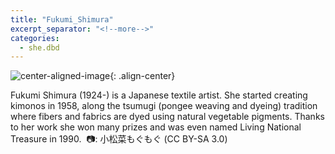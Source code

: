 ```yaml
---
title: "Fukumi_Shimura"
excerpt_separator: "<!--more-->"
categories:
  - she.dbd
---
```



![center-aligned-image](https://cdn.pixabay.com/photo/2020/10/26/16/56/man-5687861_1280.png){: .align-center}

Fukumi Shimura (1924-) is a Japanese textile artist. She started creating kimonos in 1958, along the tsumugi (pongee weaving and dyeing) tradition where fibers and fabrics are dyed using natural vegetable pigments. Thanks to her work she won many prizes and was even named Living National Treasure in 1990.⁠
⁠
📷: 小松菜もぐもぐ (CC BY-SA 3.0)
